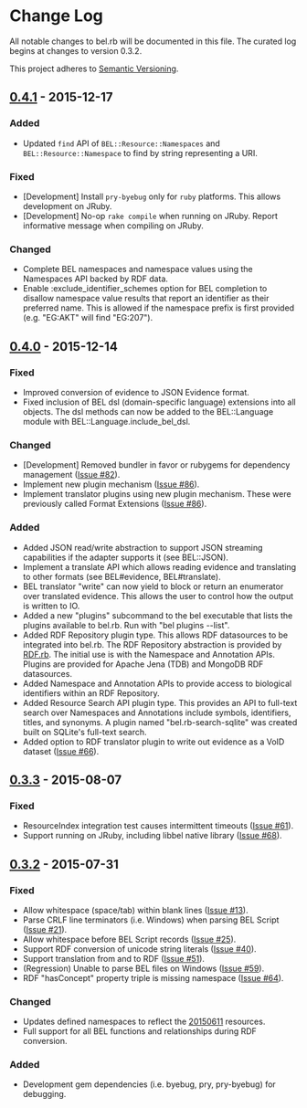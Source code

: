 # Change Log
All notable changes to bel.rb will be documented in this file. The curated log begins at changes to version 0.3.2.

This project adheres to [Semantic Versioning](http://semver.org/).

## [0.4.1][0.4.1] - 2015-12-17
### Added
- Updated `find` API of `BEL::Resource::Namespaces` and `BEL::Resource::Namespace` to find by string representing a URI.

### Fixed
- [Development] Install `pry-byebug` only for `ruby` platforms. This allows development on JRuby.
- [Development] No-op `rake compile` when running on JRuby. Report informative message when compiling on JRuby.

### Changed
- Complete BEL namespaces and namespace values using the Namespaces API backed by RDF data.
- Enable :exclude_identifier_schemes option for BEL completion to disallow namespace value results that report an identifier as their preferred name. This is allowed if the namespace prefix is first provided (e.g. "EG:AKT" will find "EG:207").

## [0.4.0][0.4.0] - 2015-12-14
### Fixed
- Improved conversion of evidence to JSON Evidence format.
- Fixed inclusion of BEL dsl (domain-specific language) extensions into all objects. The dsl methods can now be added to the BEL::Language module with BEL::Language.include_bel_dsl.

### Changed
- [Development] Removed bundler in favor or rubygems for dependency management ([Issue #82][82]).
- Implement new plugin mechanism ([Issue #86][86]).
- Implement translator plugins using new plugin mechanism. These were previously called Format Extensions ([Issue #86][86]).

### Added
- Added JSON read/write abstraction to support JSON streaming capabilities if the adapter supports it (see BEL::JSON).
- Implement a translate API which allows reading evidence and translating to other formats (see BEL#evidence, BEL#translate).
- BEL translator "write" can now yield to block or return an enumerator over translated evidence. This allows the user to control how the output is written to IO.
- Added a new "plugins" subcommand to the bel executable that lists the plugins available to bel.rb. Run with "bel plugins --list".
- Added RDF Repository plugin type. This allows RDF datasources to be integrated into bel.rb. The RDF Repository abstraction is provided by [RDF.rb][RDF.rb]. The initial use is with the Namespace and Annotation APIs. Plugins are provided for Apache Jena (TDB) and MongoDB RDF datasources.
- Added Namespace and Annotation APIs to provide access to biological identifiers within an RDF Repository.
- Added Resource Search API plugin type. This provides an API to full-text search over Namespaces and Annotations include symbols, identifiers, titles, and synonyms. A plugin named "bel.rb-search-sqlite" was created built on SQLite's full-text search.
- Added option to RDF translator plugin to write out evidence as a VoID dataset ([Issue #66][66]).

## [0.3.3][0.3.3] - 2015-08-07
### Fixed
- ResourceIndex integration test causes intermittent timeouts ([Issue #61][61]).
- Support running on JRuby, including libbel native library ([Issue #68][68]).

## [0.3.2][0.3.2] - 2015-07-31
### Fixed
- Allow whitespace (space/tab) within blank lines ([Issue #13][13]).
- Parse CRLF line terminators (i.e. Windows) when parsing BEL Script ([Issue #21][21]).
- Allow whitespace before BEL Script records ([Issue #25][25]).
- Support RDF conversion of unicode string literals ([Issue #40][40]).
- Support translation from and to RDF ([Issue #51][51]).
- (Regression) Unable to parse BEL files on Windows ([Issue #59][59]).
- RDF "hasConcept" property triple is missing namespace ([Issue #64][64]).

### Changed
- Updates defined namespaces to reflect the [20150611][20150611] resources.
- Full support for all BEL functions and relationships during RDF conversion.

### Added
- Development gem dependencies (i.e. byebug, pry, pry-byebug) for debugging.

[0.4.1]:    https://github.com/OpenBEL/bel.rb/compare/0.4.0...0.4.1
[0.4.0]:    https://github.com/OpenBEL/bel.rb/compare/0.3.3...0.4.0
[0.3.2]:    https://github.com/OpenBEL/bel.rb/compare/0.3.1...0.3.2
[0.3.3]:    https://github.com/OpenBEL/bel.rb/compare/0.3.2...0.3.3
[13]:       https://github.com/OpenBEL/bel.rb/issues/13
[21]:       https://github.com/OpenBEL/bel.rb/issues/21
[25]:       https://github.com/OpenBEL/bel.rb/issues/25
[40]:       https://github.com/OpenBEL/bel.rb/issues/40
[51]:       https://github.com/OpenBEL/bel.rb/issues/51
[59]:       https://github.com/OpenBEL/bel.rb/issues/59
[61]:       https://github.com/OpenBEL/bel.rb/issues/61
[64]:       https://github.com/OpenBEL/bel.rb/issues/64
[66]:       https://github.com/OpenBEL/bel.rb/issues/66
[68]:       https://github.com/OpenBEL/bel.rb/issues/68
[82]:       https://github.com/OpenBEL/bel.rb/issues/82
[86]:       https://github.com/OpenBEL/bel.rb/pull/86
[20150611]: http://resource.belframework.org/belframework/20150611/
[RDF.rb]:   https://github.com/ruby-rdf/rdf
